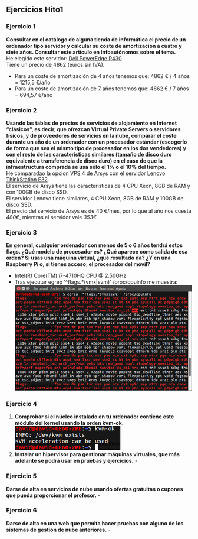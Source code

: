 ## Ejercicios Hito1

### Ejercicio 1
**Consultar en el catálogo de alguna tienda de informática el precio de un ordenador tipo servidor y calcular su coste de amortización a cuatro y siete años. Consultar este artículo en Infoautónomos sobre el tema.**  
He elegido este servidor: [Dell PowerEdge R430](http://www.dell.com/es/empresas/p/poweredge-r430/pd?oc=dsper430&model_id=poweredge-r430)  
Tiene un precio de 4862 (euros sin IVA).  
- Para un coste de amortización de 4 años tenemos que:
4862 € / 4 años = 1215,5 €/año   
- Para un coste de amortización de 7 años tenemos que:
4862 € / 7 años = 694,57 €/año  

### Ejercicio 2
**Usando las tablas de precios de servicios de alojamiento en Internet “clásicos”, es decir, que ofrezcan Virtual Private Servers o servidores físicos, y de proveedores de servicios en la nube, comparar el coste durante un año de un ordenador con un procesador estándar (escogerlo de forma que sea el mismo tipo de procesador en los dos vendedores) y con el resto de las características similares (tamaño de disco duro equivalente a transferencia de disco duro) en el caso de que la infraestructura comprada se usa sólo el 1% o el 10% del tiempo.**  
He comparadao la opcion [VPS 4 de Arsys](https://www.arsys.es/servidores/vps?s=cpc&c=316967523&a=19256490003&gclid=CjwKEAjwu7LOBRDZ_MOHmpW6kW8SJABC19sY7NZDxQiYKiEFKNqbyc0JNWiLpuct0ck4DxJzyXIB-BoCBHLw_wcB) con el servidor [Lenovo ThinkStation E32](http://www.ebay.es/itm/Lenovo-ThinkStation-E32-SFF-Xeon-e3-1230v3-3-3ghz-8gb-RAM-128gb-SSD-K600-/372061303478?_trksid=p2141725.m3641.l6368).  
El servicio de Arsys tiene las caracteristicas de 4 CPU Xeon, 8GB de RAM y con 100GB de disco SSD.  
El servidor Lenovo tiene similares, 4 CPU Xeon, 8GB de RAM y 100GB de disco SSD.  
El precio del servicio de Arsys es de 40 €/mes, por lo que al año nos cuesta *480€*, mientras el servidor vale *353€*.  


### Ejercicio 3
**En general, cualquier ordenador con menos de 5 o 6 años tendrá estos flags. ¿Qué modelo de procesador es? ¿Qué aparece como salida de esa orden? Si usas una máquina virtual, ¿qué resultado da? ¿Y en una Raspberry Pi o, si tienes acceso, el procesador del móvil?**
- Intel(R) Core(TM) i7-4710HQ CPU @ 2.50GHz
- Tras ejecutar egrep '^flags.*(vmx|svm)' /proc/cpuinfo me muestra:
![CapturaEjercicio3](./img/Captura1.png)


### Ejercicio 4
1. **Comprobar si el núcleo instalado en tu ordenador contiene este módulo del kernel usando la orden kvm-ok.**
![CapturaEjercicio4.1](./img/Captura2.png)
2. **Instalar un hipervisor para gestionar máquinas virtuales, que más adelante se podrá usar en pruebas y ejercicios.**
\-  

### Ejercicio 5
**Darse de alta en servicios de nube usando ofertas gratuitas o cupones que pueda proporcionar el profesor.**
\-  

### Ejercicio 6
**Darse de alta en una web que permita hacer pruebas con alguno de los sistemas de gestión de nube anteriores.**
\-  
